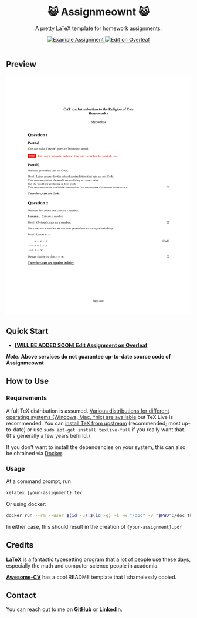 <h1 align="center">
  😺 Assignmeownt 😺
</h1>

<p align="center">
  A pretty LaTeX template for homework assignments.
</p>

<div align="center">
  <a href="./examples/assignment/assignment.pdf">
    <img alt="Example Assignment" src="https://img.shields.io/badge/Assignment-pdf-yellow.svg" />
  </a>
  
  <a href="#">
    <img alt="Edit on Overleaf" src="https://img.shields.io/badge/Edit%20Assignment-overleaf-green.svg" />
  </a>
</div>

<br />

## Preview

[![Assignment](./examples/assignment/assignment.png)](./examples/assignment/assignment.pdf)

## Quick Start

- [**[WILL BE ADDED SOON] Edit Assignment on Overleaf**](#)

**_Note:_ Above services do not guarantee up-to-date source code of Assignmeownt**

## How to Use

### Requirements

A full TeX distribution is assumed. [Various distributions for different operating systems (Windows, Mac, \*nix) are available](http://tex.stackexchange.com/q/55437) but TeX Live is recommended.
You can [install TeX from upstream](https://tex.stackexchange.com/q/1092) (recommended; most up-to-date) or use `sudo apt-get install texlive-full` if you really want that. (It's generally a few years behind.)

If you don't want to install the dependencies on your system, this can also be obtained via [Docker](https://docker.com).

### Usage

At a command prompt, run

```bash
xelatex {your-assignment}.tex
```

Or using docker:

```bash
docker run --rm --user $(id -u):$(id -g) -i -w "/doc" -v "$PWD":/doc thomasweise/texlive make
```

In either case, this should result in the creation of `{your-assignment}.pdf`

## Credits

[**LaTeX**](https://www.latex-project.org) is a fantastic typesetting program that a lot of people use these days, especially the math and computer science people in academia.

[**Awesome-CV**](https://github.com/posquit0/Awesome-CV) has a cool README template that I shamelessly copied.

## Contact

You can reach out to me on [**GitHub**](https://github.com/madhavan-raja) or [**LinkedIn**](https://www.linkedin.com/in/madhavan-raja/).

